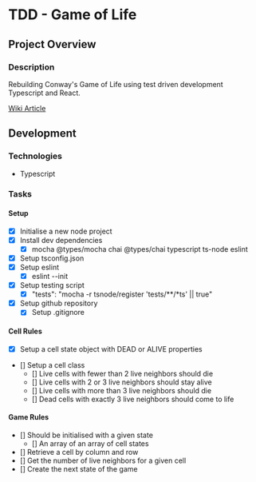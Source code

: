 # TDD - Game of Life

## Project Overview

### Description

Rebuilding Conway's Game of Life using test driven development Typescript and React.

[Wiki Article](https://en.wikipedia.org/wiki/Conway%27s_Game_of_Life)

## Development

### Technologies

- Typescript

### Tasks

#### Setup

- [x] Initialise a new node project
- [x] Install dev dependencies
  - [x] mocha @types/mocha chai @types/chai typescript ts-node eslint
- [x] Setup tsconfig.json
- [x] Setup eslint
  - [x] eslint --init
- [x] Setup testing script
  - [x] "tests": "mocha -r tsnode/register 'tests/\**/*ts' || true"
- [x] Setup github repository
  - [x] Setup .gitignore

#### Cell Rules

- [x] Setup a cell state object with DEAD or ALIVE properties
- [] Setup a cell class
  - [] Live cells with fewer than 2 live neighbors should die
  - [] Live cells with 2 or 3 live neighbors should stay alive
  - [] Live cells with more than 3 live neighbors should die
  - [] Dead cells with exactly 3 live neighbors should come to life

#### Game Rules

- [] Should be initialised with a given state
  - [] An array of an array of cell states
- [] Retrieve a cell by column and row
- [] Get the number of live neighbors for a given cell
- [] Create the next state of the game
